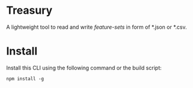 # Treasury
A lightweight tool to read and write *feature-sets* in form of *.json or *.csv.

# Install
Install this CLI using the following command or the build script:
```
npm install -g
```
